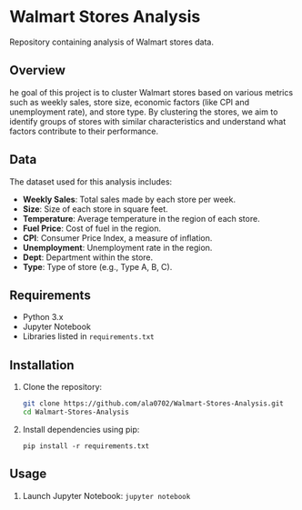 
# Walmart Stores Analysis

Repository containing analysis of Walmart stores data.

## Overview

he goal of this project is to cluster Walmart stores based on various metrics such as weekly sales, store size, economic factors (like CPI and unemployment rate), and store type. By clustering the stores, we aim to identify groups of stores with similar characteristics and understand what factors contribute to their performance.

## Data

The dataset used for this analysis includes:
- **Weekly Sales**: Total sales made by each store per week.
- **Size**: Size of each store in square feet.
- **Temperature**: Average temperature in the region of each store.
- **Fuel Price**: Cost of fuel in the region.
- **CPI**: Consumer Price Index, a measure of inflation.
- **Unemployment**: Unemployment rate in the region.
- **Dept**: Department within the store.
- **Type**: Type of store (e.g., Type A, B, C).

## Requirements

- Python 3.x
- Jupyter Notebook
- Libraries listed in `requirements.txt`

## Installation

1. Clone the repository:
   ```bash
   git clone https://github.com/ala0702/Walmart-Stores-Analysis.git
   cd Walmart-Stores-Analysis
   ```
   
2. Install dependencies using pip:
   ```
   pip install -r requirements.txt
   ```

## Usage 
1. Launch Jupyter Notebook:
   ```jupyter notebook```

